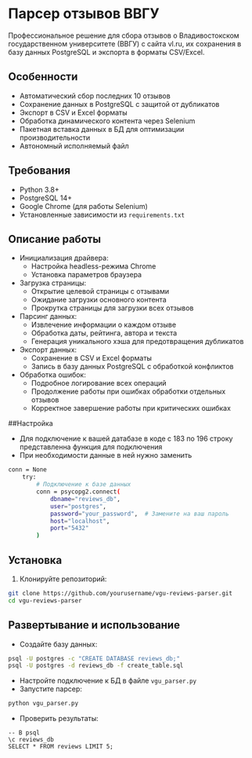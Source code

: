 # Парсер отзывов ВВГУ

Профессиональное решение для сбора отзывов о Владивостокском государственном университете (ВВГУ) с сайта vl.ru, их сохранения в базу данных PostgreSQL и экспорта в форматы CSV/Excel.

## Особенности

- Автоматический сбор последних 10 отзывов
- Сохранение данных в PostgreSQL с защитой от дубликатов
- Экспорт в CSV и Excel форматы
- Обработка динамического контента через Selenium
- Пакетная вставка данных в БД для оптимизации производительности
- Автономный исполняемый файл

## Требования

- Python 3.8+
- PostgreSQL 14+
- Google Chrome (для работы Selenium)
- Установленные зависимости из `requirements.txt`

## Описание работы

-  Инициализация драйвера:
    - Настройка headless-режима Chrome
    - Установка параметров браузера
- Загрузка страницы:
  - Открытие целевой страницы с отзывами
  - Ожидание загрузки основного контента
  - Прокрутка страницы для загрузки всех отзывов
- Парсинг данных:
  - Извлечение информации о каждом отзыве
  - Обработка даты, рейтинга, автора и текста
  - Генерация уникального хэша для предотвращения дубликатов
- Экспорт данных:
  - Сохранение в CSV и Excel форматы
  - Запись в базу данных PostgreSQL с обработкой конфликтов
- Обработка ошибок:
   - Подробное логирование всех операций
   - Продолжение работы при ошибках обработки отдельных отзывов
   - Корректное завершение работы при критических ошибках


    
##Настройка

- Для подключение к вашей датабазе в коде с 183 по 196 строку представленна функция для подключения
- При необходимости данные в ней нужно заменить
```bash
conn = None
    try:
        # Подключение к базе данных
        conn = psycopg2.connect(
            dbname="reviews_db",
            user="postgres", 
            password="your_password",  # Замените на ваш пароль
            host="localhost",
            port="5432"
        )
```

## Установка

1. Клонируйте репозиторий:
```bash
git clone https://github.com/yourusername/vgu-reviews-parser.git
cd vgu-reviews-parser
```

## Развертывание и использование

- Создайте базу данных:
```bash
psql -U postgres -c "CREATE DATABASE reviews_db;"
psql -U postgres -d reviews_db -f create_table.sql
```
- Настройте подключение к БД в файле `vgu_parser.py`
- Запустите парсер:
```bash
python vgu_parser.py
```
- Проверить результаты:
```psql
-- В psql
\c reviews_db
SELECT * FROM reviews LIMIT 5;
```
